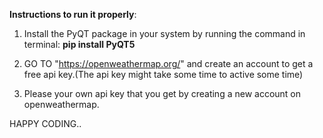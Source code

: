 **Instructions to run it properly**:
1. Install the PyQT package in your system by running the command in terminal: **pip install PyQT5**

2. GO TO "https://openweathermap.org/" and create an account to get a free api key.(The api key might take some time to active some time)

3. Please your own api key that you get by creating a new account on openweathermap.

HAPPY CODING..


